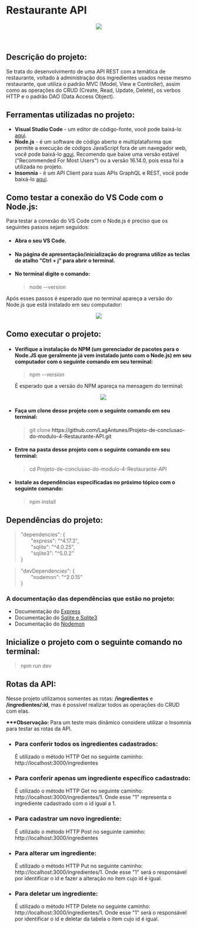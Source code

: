 # Restaurante API
<div align="center">
  <img src="https://user-images.githubusercontent.com/93675800/159186876-578532be-1065-4337-8b67-9c14f6e55eef.jpg">
</div>
<br><br>

<h2>Descrição do projeto:</h2>
<p>
  Se trata do desenvolvimento de uma API REST com a temática de restaurante, voltado à administração dos ingredientes usados nesse mesmo restaurante, que utiliza o padrão MVC (Model, View e Controller), assim como as operações do CRUD (Create, Read, Update, Delete), os verbos
  HTTP e o padrão DAO (Data Access Object).
</p>

<h2>Ferramentas utilizadas no projeto:</h2>
<ul>
  <li><strong>Visual Studio Code</strong> - um editor de código-fonte, você pode baixá-lo <a href="https://code.visualstudio.com/">aqui</a>.</li>
  <li><strong>Node.js</strong> - é um software de código aberto e multiplataforma que permite a execução de códigos JavaScript fora de um navegador web, você pode baixá-lo <a href="https://nodejs.org/en/">aqui</a>. Recomendo que baixe uma versão estável ("Recommended For Most Users") ou a versão 16.14.0, pois essa foi a utilizada no projeto.</li>
  <li><strong>Insomnia</strong> - é um API Client para suas APIs GraphQL e REST, você pode baixá-lo <a href="https://insomnia.rest/download">aqui</a>.</li>
</ul>

<h2>Como testar a conexão do VS Code com o Node.js:</h2>
<div>
  <p>
    Para testar a conexão do VS Code com o Node.js é preciso que os seguintes passos sejam seguidos:
    <ul>
      <li><h4>Abra o seu VS Code.</h4></li>
      <li><h4>Na página de apresentação/inicialização do programa utilize as teclas de atalho "Ctrl + j" para abrir o terminal.</h4></li>
      <li>
        <h4>No terminal digite o comando:</h4>
        <blockquote>
          node --version
        </blockquote>
      </li>
    </ul>
    <p>
      Após esses passos é esperado que no terminal apareça a versão do Node.js que está instalado em seu computador:<br>
    </p>
    <div align="center">
      <img src="https://user-images.githubusercontent.com/93675800/159189242-4b250d74-d25e-4ed1-80f8-54be1483196c.jpg">
    </div>
  </p>
</div>

<h2>Como executar o projeto:</h2>
<ul>
  <li>
    <h4>Verifique a instalação do NPM (um gerenciador de pacotes para o Node.JS que geralmente já vem instalado junto com o Node.js) em seu computador com o seguinte comando em seu terminal:</h4>
    <blockquote>
      npm --version
    </blockquote>
    <p>É esperado que a versão do NPM apareça na mensagem do terminal:</p>
    <div align="center">
      <img src="https://user-images.githubusercontent.com/93675800/159192071-1810483e-45d1-4915-8b0d-c94eed4836db.jpg">
    </div>
  </li>
  <li>
    <h4>Faça um clone desse projeto com o seguinte comando em seu terminal:</h4>
    <blockquote>
      git clone <a textDecoration="none">https://github.com/LagAntunes/Projeto-de-conclusao-do-modulo-4-Restaurante-API.git</a>
    </blockquote>
  </li>
  <li>
    <h4>Entre na pasta desse projeto com o seguinte comando em seu terminal:</h4>
    <blockquote>
      cd Projeto-de-conclusao-do-modulo-4-Restaurante-API
    </blockquote>
  </li>
  <li>
    <h4>Instale as dependências especificadas no próximo tópico com o seguinte comando:</h4>
    <blockquote>
      npm install
    </blockquote>
  </li>
</ul>

<h2>Dependências do projeto:</h2>
<blockquote>
   "dependencies": {<br>
   &nbsp;&nbsp;&nbsp;&nbsp;&nbsp;&nbsp;&nbsp;"express": "^4.17.3",<br>
   &nbsp;&nbsp;&nbsp;&nbsp;&nbsp;&nbsp;&nbsp;"sqlite": "^4.0.25",<br>
   &nbsp;&nbsp;&nbsp;&nbsp;&nbsp;&nbsp;&nbsp;"sqlite3": "^5.0.2"<br>
  }
</blockquote>

<blockquote>
   "devDependencies": {<br>
   &nbsp;&nbsp;&nbsp;&nbsp;&nbsp;&nbsp;&nbsp;"nodemon": "^2.0.15"<br>
  }
</blockquote>
<h3>A documentação das dependências que estão no projeto:</h3>
<ul>
  <li>
    Documentação do <a href="https://www.npmjs.com/package/express">Express</a>
  </li>
  <li>
    Documentação do <a href="https://www.npmjs.com/package/sqlite">Sqlite e Sqlite3</a>
  </li>
  <li>
    Documentação do <a href="https://www.npmjs.com/package/nodemon">Nodemon</a>
  </li>
</ul>

<h2>Inicialize o projeto com o seguinte comando no terminal:</h2>
    <blockquote>
      npm run dev
    </blockquote>

<h2>Rotas da API:</h2>
<p>Nesse projeto utilizamos somentes as rotas: <strong>/ingredientes</strong> e <strong>/ingredientes/:id</strong>, mas é possível realizar todos as operações do CRUD com elas. </p>
<p><strong>***Observação:</strong> Para um teste mais dinâmico considere utilizar o Insomnia para testar as rotas da API.</p>

<ul>
  <li>
    <h3>Para conferir todos os ingredientes cadastrados:</h3>
    <p>É utilizado o método HTTP Get no seguinte caminho: <a textDecoration="none">http://localhost:3000/ingredientes</a></p>
  </li>
  <li>
    <h3>Para conferir apenas um ingrediente específico cadastrado:</h3>
    <p>É utilizado o método HTTP Get no seguinte caminho: <a textDecoration="none">http://localhost:3000/ingredientes/1</a>. Onde esse "1" representa o ingrediente cadastrado com o id igual a 1.</p>
  </li>
  <li>
    <h3>Para cadastrar um novo ingrediente:</h3>
    <p>É utilizado o método HTTP Post no seguinte caminho: <a textDecoration="none">http://localhost:3000/ingredientes</a></p>
  </li>
  <li>
    <h3>Para alterar um ingrediente:</h3>
    <p>É utilizado o método HTTP Put no seguinte caminho: <a textDecoration="none">http://localhost:3000/ingredientes/1</a>. Onde esse "1" será o responsável por identificar o id e fazer a alteração no item cujo id é igual.</p>
  </li>
  <li>
    <h3>Para deletar um ingrediente:</h3>
    <p>É utilizado o método HTTP Delete no seguinte caminho: <a textDecoration="none">http://localhost:3000/ingredientes/1</a>. Onde esse "1" será o responsável por identificar o id e deletar da tabela o item cujo id é igual.</p>
  </li>
</ul>
